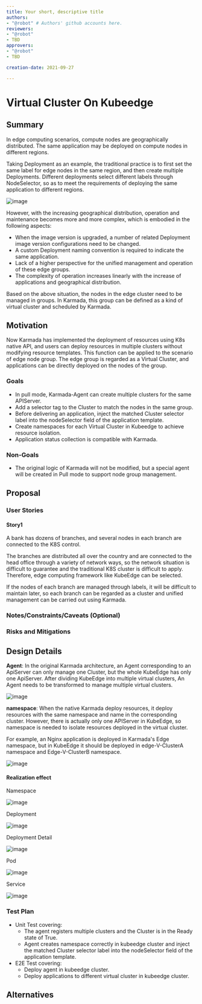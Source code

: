 ```yaml
---
title: Your short, descriptive title
authors:
- "@robot" # Authors' github accounts here.
reviewers:
- "@robot"
- TBD
approvers:
- "@robot"
- TBD

creation-date: 2021-09-27

---
```


# Virtual Cluster On Kubeedge

<!--
This is the title of your KEP. Keep it short, simple, and descriptive. A good
title can help communicate what the KEP is and should be considered as part of
any review.
-->

## Summary

<!--
This section is incredibly important for producing high-quality, user-focused
documentation such as release notes or a development roadmap. 

A good summary is probably at least a paragraph in length.
-->

In edge computing scenarios, compute nodes are geographically distributed. The same application may be deployed on compute nodes in different regions.  

Taking Deployment as an example, the traditional practice is to first set the same label for edge nodes in the same region, and then create multiple Deployments. Different deployments select different labels through NodeSelector, so as to meet the requirements of deploying the same application to different regions.

![image](https://i.bmp.ovh/imgs/2021/09/0b4fb492df90b35a.png)

However, with the increasing geographical distribution, operation and maintenance becomes more and more complex, which is embodied in the following aspects:

- When the image version is upgraded, a number of related Deployment image version configurations need to be changed.
- A custom Deployment naming convention is required to indicate the same application.
- Lack of a higher perspective for the unified management and operation of these edge groups.
- The complexity of operation increases linearly with the increase of applications and geographical distribution.

Based on the above situation, the nodes in the edge cluster need to be managed in groups. In Karmada, this group can be defined as a kind of virtual cluster and scheduled by Karmada.

  

## Motivation

<!--
This section is for explicitly listing the motivation, goals, and non-goals of
this KEP.  Describe why the change is important and the benefits to users.
-->

Now Karmada has implemented the deployment of resources using K8s native API, and users can deploy resources in multiple clusters without modifying resource templates. This function can be applied to the scenario of edge node group. The edge group is regarded as a Virtual Cluster, and applications can be directly deployed on the nodes of the group.

### Goals

<!--
List the specific goals of the KEP. What is it trying to achieve? How will we
know that this has succeeded?
-->

- In pull mode, Karmada-Agent can create multiple clusters for the same APIServer.
- Add a selector tag to the Cluster to match the nodes in the same group.
- Before delivering an application, inject the matched Cluster selector label into the nodeSelector field of the application template.
- Create namespaces for each Virtual Cluster in Kubeedge to achieve resource isolation.
- Application status collection is compatible with Karmada.

### Non-Goals

<!--
What is out of scope for this KEP? Listing non-goals helps to focus discussion
and make progress.
-->

- The original logic of Karmada will not be modified, but a special agent will be created in Pull mode to support node group management.

## Proposal

<!--
This is where we get down to the specifics of what the proposal actually is.
This should have enough detail that reviewers can understand exactly what
you're proposing, but should not include things like API designs or
implementation. What is the desired outcome and how do we measure success?.
The "Design Details" section below is for the real
nitty-gritty.
-->

### User Stories

<!--
Detail the things that people will be able to do if this KEP is implemented.
Include as much detail as possible so that people can understand the "how" of
the system. The goal here is to make this feel real for users without getting
bogged down.
-->

#### Story1

A bank has dozens of branches, and several nodes in each branch are connected to the K8S control.

The branches are distributed all over the country and are connected to the head office through a variety of network ways, so the network situation is difficult to guarantee and the traditional K8S cluster is difficult to apply. Therefore, edge computing framework like KubeEdge can be selected.

If the nodes of each branch are managed through labels, it will be difficult to maintain later, so each branch can be regarded as a cluster and unified management can be carried out using Karmada.



### Notes/Constraints/Caveats (Optional)

<!--
What are the caveats to the proposal?
What are some important details that didn't come across above?
Go in to as much detail as necessary here.
This might be a good place to talk about core concepts and how they relate.
-->

### Risks and Mitigations

<!--
What are the risks of this proposal, and how do we mitigate? 

How will security be reviewed, and by whom?

How will UX be reviewed, and by whom?

Consider including folks who also work outside the SIG or subproject.
-->

## Design Details

<!--
This section should contain enough information that the specifics of your
change are understandable. This may include API specs (though not always
required) or even code snippets. If there's any ambiguity about HOW your
proposal will be implemented, this is the place to discuss them.
-->

**Agent**: In the original Karmada architecture, an Agent corresponding to an ApiServer can only manage one Cluster, but the whole KubeEdge has only one ApiServer. After dividing KubeEdge into multiple virtual clusters, An Agent needs to be transformed to manage multiple virtual clusters.

![image](https://i.bmp.ovh/imgs/2021/09/ac977055beebeefe.png)

**namespace**: When the native Karmada deploy resources, it deploy resources with the same namespace and name in the corresponding cluster. However, there is actually only one APIServer in KubeEdge, so namespace is needed to isolate resources deployed in the virtual cluster.

For example, an Nginx application is deployed in Karmada's Edge namespace, but in KubeEdge it should be deployed in edge-V-ClusterA namespace and Edge-V-ClusterB namespace.

![image](https://i.bmp.ovh/imgs/2021/09/2f6afb5af1b7e703.png)

#### Realization effect

Namespace

 ![image](https://i.bmp.ovh/imgs/2021/09/9c0937f7805451ae.png)

Deployment

![image](https://i.bmp.ovh/imgs/2021/09/cff002dc3fe1ffbc.png)

Deployment Detail

 ![image](https://i.bmp.ovh/imgs/2021/09/4a96d18a1bbe1f43.png)

Pod

![image](https://i.bmp.ovh/imgs/2021/09/6ba2c5ed40a3788a.png)

Service

 ![image](https://i.bmp.ovh/imgs/2021/09/3d2b9bc855e587ce.png)

### Test Plan

<!--
**Note:** *Not required until targeted at a release.*

Consider the following in developing a test plan for this enhancement:
- Will there be e2e and integration tests, in addition to unit tests?
- How will it be tested in isolation vs with other components?

No need to outline all of the test cases, just the general strategy. Anything
that would count as tricky in the implementation, and anything particularly
challenging to test, should be called out.

-->

- Unit Test covering:
  - The agent registers multiple clusters and the Cluster is in the Ready state of True.
  - Agent creates namespace correctly in kubeedge cluster and inject the matched Cluster selector label into the nodeSelector field of the application template.
- E2E Test covering:
  - Deploy agent in kubeedge cluster.
  - Deploy applications to different virtual cluster in kubeedge cluster.

## Alternatives

<!--
What other approaches did you consider, and why did you rule them out? These do
not need to be as detailed as the proposal, but should include enough
information to express the idea and why it was not acceptable.
-->

<!--
Note: This is a simplified version of kubernetes enhancement proposal template.
https://github.com/kubernetes/enhancements/tree/3317d4cb548c396a430d1c1ac6625226018adf6a/keps/NNNN-kep-template
-->